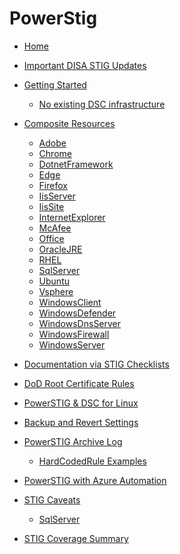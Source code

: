 # PowerStig

* [Home][home]
* [Important DISA STIG Updates][disastigchanges]
* [Getting Started][gettingstarted]
  * [No existing DSC infrastructure][DscGettingStarted]
* [Composite Resources][compositeresources]
  * [Adobe][adobe]
  * [Chrome][chrome]
  * [DotnetFramework][dotnetFramework]
  * [Edge][edge]
  * [Firefox][firefox]
  * [IisServer][iisServer]
  * [IisSite][iisSite]
  * [InternetExplorer][internetExplorer]
  * [McAfee][mcAfee]
  * [Office][office]
  * [OracleJRE][oracleJRE]
  * [RHEL][rhel]
  * [SqlServer][sqlserver]
  * [Ubuntu][ubuntu]
  * [Vsphere][vsphere]
  * [WindowsClient][windowsClient]
  * [WindowsDefender][windowsDefender]
  * [WindowsDnsServer][windowsdnsserver]
  * [WindowsFirewall][windowsfirewall]
  * [WindowsServer][windowsserver]

* [Documentation via STIG Checklists][Documentation-via-STIG-Checklists]
* [DoD Root Certificate Rules][DoD-Root-Certificate-Rules]
* [PowerSTIG & DSC for Linux][PowerSTIG-&-Desired-State-Configuration-for-Linux]
* [Backup and Revert Settings][Backup-and-Revert]
* [PowerSTIG Archive Log][powerstigarchivelog]
  * [HardCodedRule Examples][hardcodedexamples]
* [PowerSTIG with Azure Automation][powerstigwithazureautomation]
* [STIG Caveats][stigcaveats]
  * [SqlServer][sqlservercaveats]
* [STIG Coverage Summary][stigcoveragesummary]

[home]:                                              https://github.com/Microsoft/PowerStig/wiki/home
[disastigchanges]:                                   https://github.com/Microsoft/PowerStig/wiki/DisaStigChanges
[compositeresources]:                                https://github.com/Microsoft/PowerStig/wiki/CompositeResources
[gettingstarted]:                                    https://github.com/Microsoft/PowerStig/wiki/GettingStarted
[adobe]:                                             https://github.com/Microsoft/PowerStig/wiki/Adobe
[chrome]:                                            https://github.com/Microsoft/PowerStig/wiki/Chrome
[dotnetFramework]:                                   https://github.com/Microsoft/PowerStig/wiki/DotnetFramework
[edge]:                                              https://github.com/Microsoft/PowerStig/wiki/Edge
[firefox]:                                           https://github.com/Microsoft/PowerStig/wiki/firefox
[iisServer]:                                         https://github.com/Microsoft/PowerStig/wiki/IisServer
[iisSite]:                                           https://github.com/Microsoft/PowerStig/wiki/IisSite
[internetExplorer]:                                  https://github.com/Microsoft/PowerStig/wiki/InternetExplorer
[mcafee]:                                            https://github.com/Microsoft/PowerStig/wiki/Mcafee
[office]:                                            https://github.com/Microsoft/PowerStig/wiki/Office
[oracleJRE]:                                         https://github.com/Microsoft/PowerStig/wiki/OracleJRE
[rhel]:                                              https://github.com/Microsoft/PowerStig/wiki/RHEL
[sqlserver]:                                         https://github.com/Microsoft/PowerStig/wiki/SqlServer
[ubuntu]:                                            https://github.com/Microsoft/PowerStig/wiki/Ubuntu
[vsphere]:                                           https://github.com/Microsoft/PowerStig/wiki/Vsphere
[windowsClient]:                                     https://github.com/Microsoft/PowerStig/wiki/WindowsClient
[windowsDefender]:                                   https://github.com/Microsoft/PowerStig/wiki/WindowsDefender
[windowsdnsserver]:                                  https://github.com/Microsoft/PowerStig/wiki/WindowsDnsServer
[windowsfirewall]:                                   https://github.com/Microsoft/PowerStig/wiki/WindowsFirewall
[windowsserver]:                                     https://github.com/Microsoft/PowerStig/wiki/WindowsServer
[Documentation-via-STIG-Checklists]:                 https://github.com/microsoft/PowerStig/wiki/Documentation-via-STIG-Checklists
[DoD-Root-Certificate-Rules]:                        https://github.com/microsoft/PowerStig/wiki/DoD-Root-Certificate-Rules
[powerstigarchivelog]:                               https://github.com/Microsoft/PowerStig/wiki/PowerSTIGArchiveLog
[hardcodedexamples]:                                 https://github.com/Microsoft/PowerStig/wiki/PowerSTIGArchiveLog#HardCodedRule-Examples
[powerstigwithazureautomation]:                      https://github.com/microsoft/PowerStig/wiki/PowerSTIG-With-Azure-Automation
[stigcaveats]:                                       https://github.com/Microsoft/PowerStig/wiki/StigCaveats
[sqlservercaveats]:                                  https://github.com/Microsoft/PowerStig/wiki/StigCaveats#sqlserver-2012
[DscGettingStarted]:                                 https://github.com/Microsoft/PowerStig/wiki/DscGettingStarted
[PowerSTIG-&-Desired-State-Configuration-for-Linux]: https://github.com/Microsoft/PowerStig/wiki/PowerSTIG-&-Desired-State-Configuration-for-Linux
[Backup-and-Revert]:                                 https://github.com/Microsoft/PowerStig/wiki/Backup-and-Revert
[stigcoveragesummary]:                               https://github.com/Microsoft/PowerStig/wiki/StigCoverageSummary
